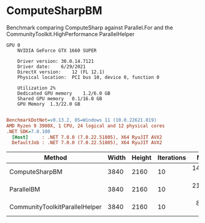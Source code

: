 # ComputeSharpBM
Benchmark comparing ComputeSharp against Parallel.For and the CommunityToolkit.HighPerformance ParallelHelper

```
GPU 0
	NVIDIA GeForce GTX 1660 SUPER

	Driver version:	30.0.14.7121
	Driver date:	6/29/2021
	DirectX version:	12 (FL 12.1)
	Physical location:	PCI bus 10, device 0, function 0

	Utilization	2%
	Dedicated GPU memory	1.2/6.0 GB
	Shared GPU memory	0.1/16.0 GB
	GPU Memory	1.3/22.0 GB
```

``` ini

BenchmarkDotNet=v0.13.2, OS=Windows 11 (10.0.22621.819)
AMD Ryzen 9 3900X, 1 CPU, 24 logical and 12 physical cores
.NET SDK=7.0.100
  [Host]     : .NET 7.0.0 (7.0.22.51805), X64 RyuJIT AVX2
  DefaultJob : .NET 7.0.0 (7.0.22.51805), X64 RyuJIT AVX2


```
|                         Method | Width | Height | Iterations |      Mean |     Error |    StdDev | Allocated |
|------------------------------- |------ |------- |----------- |----------:|----------:|----------:|----------:|
|                 ComputeSharpBM |  3840 |   2160 |         10 | 14.897 ms | 0.2685 ms | 0.2511 ms |   7.41 KB |
|                     ParallelBM |  3840 |   2160 |         10 | 21.249 ms | 0.3579 ms | 0.4778 ms |  61.94 KB |
| CommunityToolkitParallelHelper |  3840 |   2160 |         10 |  8.751 ms | 0.1696 ms | 0.1503 ms |  53.67 KB |
